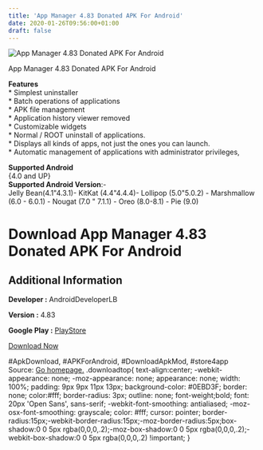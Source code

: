 ```yaml
---
title: 'App Manager 4.83 Donated APK For Android'
date: 2020-01-26T09:56:00+01:00
draft: false
---
```


![App Manager 4.83 Donated APK For Android](https://i0.wp.com/apkhome.net/wp-content/uploads/2020/01/App-Manager-4.83-Donated.png "App Manager 4.83 Donated APK For Android")

  

App Manager 4.83 Donated APK For Android

**Features**  
\* Simplest uninstaller  
\* Batch operations of applications  
\* APK file management  
\* Application history viewer removed  
\* Customizable widgets  
\* Normal / ROOT uninstall of applications.  
\* Displays all kinds of apps, not just the ones you can launch.  
\* Automatic management of applications with administrator privileges,

**Supported Android**  
{4.0 and UP}  
**Supported Android Version**:-  
Jelly Bean(4.1"4.3.1)- KitKat (4.4"4.4.4)- Lollipop (5.0"5.0.2) - Marshmallow (6.0 - 6.0.1) - Nougat (7.0 " 7.1.1) - Oreo (8.0-8.1) - Pie (9.0)

Download App Manager 4.83 Donated APK For Android
=================================================

Additional Information
----------------------

**Developer :** AndroidDeveloperLB

**Version :** 4.83

**Google Play :** [PlayStore](https://play.google.com/store/apps/details?id=com.lb.app_manager)

  

[Download Now](https://store4app.co/post/app-manager-4-83-donated-apk-for-android_1580028744)

  
#ApkDownload, #APKForAndroid, #DownloadApkMod, #store4app  
Source: [Go homepage.](https://store4app.co/post/app-manager-4-83-donated-apk-for-android_1580028744) .downloadtop{ text-align:center; -webkit-appearance: none; -moz-appearance: none; appearance: none; width: 100%; padding: 9px 9px 11px 13px; background-color: #0EBD3F; border: none; color:#fff; border-radius: 3px; outline: none; font-weight;bold; font: 20px 'Open Sans', sans-serif; -webkit-font-smoothing: antialiased; -moz-osx-font-smoothing: grayscale; color: #fff; cursor: pointer; border-radius:15px;-webkit-border-radius:15px;-moz-border-radius:5px;box-shadow:0 0 5px rgba(0,0,0,.2);-moz-box-shadow:0 0 5px rgba(0,0,0,.2);-webkit-box-shadow:0 0 5px rgba(0,0,0,.2) !important; }